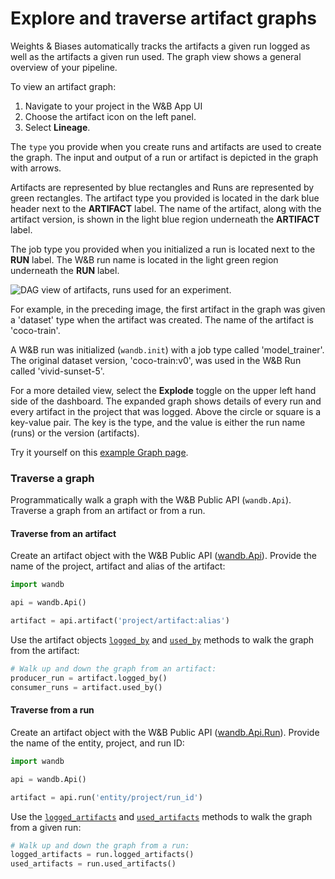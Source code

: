 # Explore and traverse artifact graphs

Weights & Biases automatically tracks the artifacts a given run logged as well as the artifacts a given run used. The graph view shows a general overview of your pipeline. 

To view an artifact graph:

1. Navigate to your project in the W&B App UI
2. Choose the artifact icon on the left panel.
3. Select **Lineage**.

The `type` you provide when you create runs and artifacts are used to create the graph. The input and output of a run or artifact is depicted in the graph with arrows.

Artifacts are represented by blue rectangles and Runs are represented by green rectangles. The artifact type you provided is located in the dark blue header next to the **ARTIFACT** label. The name of the artifact, along with the artifact version, is shown in the light blue region underneath the **ARTIFACT** label.

The job type you provided when you initialized a run is located next to the **RUN** label. The W&B run name is located in the light green region underneath the **RUN** label.

![DAG view of artifacts, runs used for an experiment.](</images/artifacts/dag_view_of_artifacts.png>)

For example, in the preceding image, the first artifact in the graph was given a 'dataset' type when the artifact was created. The name of the artifact is 'coco-train'.

A W&B run was initialized (`wandb.init`) with a job type called 'model\_trainer'. The original dataset version, 'coco-train:v0', was used in the W&B Run called 'vivid-sunset-5'.

For a more detailed view, select the **Explode** toggle on the upper left hand side of the dashboard. The expanded graph shows details of every run and every artifact in the project that was logged. Above the circle or square is a key-value pair. The key is the type, and the value is either the run name (runs) or the version (artifacts).

Try it yourself on this [example Graph page](https://wandb.ai/shawn/detectron2-11/artifacts/dataset/furniture-small-val/v0/lineage).

### Traverse a graph

Programmatically walk a graph with the W&B Public API (`wandb.Api`). Traverse a graph from an artifact or from a run.

#### Traverse from an artifact

Create an artifact object with the W&B Public API ([wandb.Api](https://docs.wandb.ai/ref/python/public-api/api)). Provide the name of the project, artifact and alias of the artifact:

```python
import wandb

api = wandb.Api()

artifact = api.artifact('project/artifact:alias')
```

Use the artifact objects [`logged_by`](https://docs.wandb.ai/ref/python/public-api/artifact#logged\_by) and [`used_by`](https://docs.wandb.ai/ref/python/public-api/artifact#used\_by) methods to walk the graph from the artifact:

```python
# Walk up and down the graph from an artifact:
producer_run = artifact.logged_by()
consumer_runs = artifact.used_by()
```

#### Traverse from a run

Create an artifact object with the W&B Public API ([wandb.Api.Run](https://docs.wandb.ai/ref/python/public-api/run)). Provide the name of the entity, project, and run ID:

```python
import wandb

api = wandb.Api()

artifact = api.run('entity/project/run_id')
```

Use the [`logged_artifacts`](https://docs.wandb.ai/ref/python/public-api/run#logged\_artifacts) and [`used_artifacts`](https://docs.wandb.ai/ref/python/public-api/run#used\_artifacts) methods to walk the graph from a given run:

```python
# Walk up and down the graph from a run:
logged_artifacts = run.logged_artifacts()
used_artifacts = run.used_artifacts()
```
